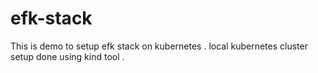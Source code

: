 # efk-stack
This is demo to setup efk stack on kubernetes . local kubernetes cluster setup done using kind tool .
